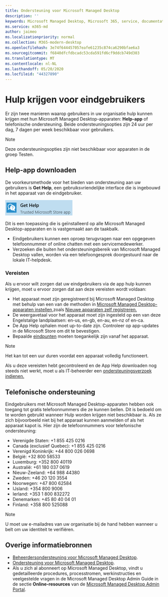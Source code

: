 ```yaml
---
title: Ondersteuning voor Microsoft Managed Desktop
description: ''
keywords: Microsoft Managed Desktop, Microsoft 365, service, documentatie
ms.service: m365-md
author: jaimeo
ms.localizationpriority: normal
ms.collection: M365-modern-desktop
ms.openlocfilehash: 3e74f644457057eafe61235c874ca6290bfae6a3
ms.sourcegitcommit: f6840dfcfdbcadc53cda591fd6cf9ddcb749d303
ms.translationtype: MT
ms.contentlocale: nl-NL
ms.lasthandoff: 05/20/2020
ms.locfileid: "44327890"
---
```

# <a name="getting-help-for-end-users"></a>Hulp krijgen voor eindgebruikers

Er zijn twee manieren waarop gebruikers in uw organisatie hulp kunnen krijgen met hun Microsoft Managed Desktop-apparaten: **Help-app** of telefonische ondersteuning. Beide ondersteuningsopties zijn 24 uur per dag, 7 dagen per week beschikbaar voor gebruikers.
 
>[!NOTE]
>Deze ondersteuningsopties zijn niet beschikbaar voor apparaten in de groep Testen.

## <a name="get-help-app"></a>Help-app downloaden

De voorkeursmethode voor het bieden van ondersteuning aan uw gebruikers is **Get Help**, een gebruiksvriendelijke interface die is ingebouwd in het apparaat van de eindgebruiker.  

![Pictogram Help-app downloaden](../../media/get-help.png)

Dit is een toepassing die is geïnstalleerd op alle Microsoft Managed Desktop-apparaten en is vastgemaakt aan de taakbalk. 

- Eindgebruikers kunnen een oproep terugvragen naar een opgegeven telefoonnummer of online chatten met een servicemedewerker.
- Verzoeken die buiten het ondersteuningsbereik van Microsoft Managed Desktop vallen, worden via een telefoongesprek doorgestuurd naar de lokale IT-helpdesk.

### <a name="prerequisites"></a>Vereisten
Als u ervoor wilt zorgen dat uw eindgebruikers via de app hulp kunnen krijgen, moet u ervoor zorgen dat aan deze vereisten wordt voldaan:

- Het apparaat moet zijn geregistreerd bij Microsoft Managed Desktop met behulp van een van de methoden in [Microsoft Managed Desktop-apparaten instellen,](../get-started/set-up-devices.md)zoals [Nieuwe apparaten zelf registreren.](../get-started/register-devices-self.md)
- De weergavetaal voor het apparaat moet zijn ingesteld op een van deze Engelstalige landplaatsen: en-us, en-gb, en-au, en-nz of en-ca.
- De App Help ophalen moet up-to-date zijn. Controleer op app-updates in de Microsoft Store om dit te bevestigen.
- Bepaalde [eindpunten](../get-ready/network.md#endpoints-allowed---specific-for-microsoft-managed-desktop) moeten toegankelijk zijn vanaf het apparaat.

> [!NOTE]
> Het kan tot een uur duren voordat een apparaat volledig functioneert.

Als u deze vereisten hebt gecontroleerd en de App Help downloaden nog steeds niet werkt, moet u als IT-beheerder een [ondersteuningsverzoek indienen.](admin-support.md)

## <a name="phone-support"></a>Telefonische ondersteuning

Eindgebruikers met Microsoft Managed Desktop-apparaten hebben ook toegang tot gratis telefoonnummers die ze kunnen bellen. Dit is bedoeld om te worden gebruikt wanneer Hulp worden krijgen niet beschikbaar is. Als ze zich bijvoorbeeld niet bij het apparaat kunnen aanmelden of als het apparaat kapot is. Hier zijn de telefoonnummers voor telefonische ondersteuning:

- Verenigde Staten: +1 855 425 0216
- Canada (exclusief Quebec): +1 855 425 0216
- Verenigd Koninkrijk: +44 800 026 0698
- België: +32 800 58533
- Luxemburg: +352 800 40119
- Australië: +61 180 037 0619
- Nieuw-Zeeland: +64 988 44380
- Zweden: +46 20 120 3554
- Noorwegen: +47 800 62584
- IJsland: +354 800 9006
- Ierland: +353 1 800 832272
- Denemarken: +45 80 40 04 01
- Finland: +358 800 525088

>[!NOTE]
>U moet uw e-mailadres van uw organisatie bij de hand hebben wanneer u belt om uw identiteit te verifiëren. 

## <a name="additional-resources"></a>Overige informatiebronnen
- [Beheerdersondersteuning voor Microsoft Managed Desktop](admin-support.md). 
- [Ondersteuning voor Microsoft Managed Desktop](../service-description/support.md).
- Als u zich al abonneert op Microsoft Managed Desktop, vindt u gedetailleerde procedures, processtromen, werkinstructies en veelgestelde vragen in de Microsoft Managed Desktop Admin Guide in de sectie **Online-resources** van de [Microsoft Managed Desktop Admin Portal](https://aka.ms/mwaasportal).
